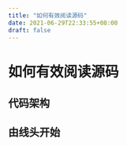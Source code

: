 ```yaml
---
title: "如何有效阅读源码"
date: 2021-06-29T22:33:55+08:00
draft: false
---
```


#  如何有效阅读源码

## 代码架构

## 由线头开始

